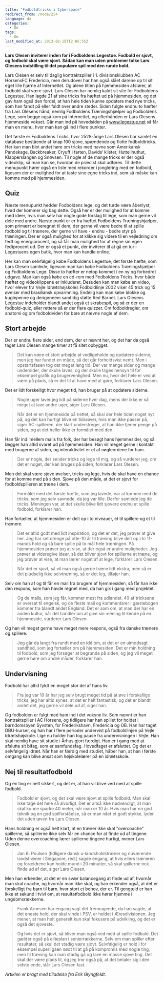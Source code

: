 ```yaml
---
title: "Fodboldtricks i Cyberspace"
redirect_from: /node/254
language: da
categories:
  - Om
tags:
  - Om
last_modified_at: 2013-02-15T12:06:55Z
---
```


**Lars Olesen inviterer inden for i Fodboldens Legestue. Fodbold er sjovt, og fodbold skal være sjovt. Sådan kan man uden problemer tolke Lars Olesens indstilling til det populære spil med den runde bold.**

Lars Olesen er selv til daglig kontraktspiller i 1. divisionsklubben AC HorsensFC Fredericia, men derudover har han også slået dørene op til sit eget lille hjørne af Internettet. Og alene titlen på hjemmesiden afslører, at fodbold skal være sjovt. Lars Olesen har nemlig kaldt sit site for Fodboldens Legestue. Han lagde 21 af sine tricks fra hæftet ud på hjemmesiden, og det gav ham også den fordel, at han hele tiden kunne opdatere med nye tricks, som han fandt på eller faldt over andre steder. Siden fulgte endnu to hæfter fra Lars Olesens hånd, nemlig Fodboldens Træningshjælper og Fodboldens Lege, som begge også kom på Internettet, og efterhånden er Lars Olesens hjemmeside vokset. Går man ind på hovedsiden på www.legestue.net så får man en menu, hvor man kan gå ind i flere punkter.

Det første er Fodboldens Tricks, hvor 2528-årige Lars Olesen har samlet en database bestående af knap 100 sjove, spændende og flotte fodboldtricks. Her kan man blot andet høre om tricks med navne som Amerikansk Pandekage, Backbreaker, Cryuff i farten, Davids’ klister, Huttelihuthut, Klapperslangen og Snøvsen. Til nogle af de mange tricks er der også videoklip, så man kan se, hvordan de præcist skal udføres. Til dette menupunkt hører også en liste med rekorder i jonglering med en fodbold, ligesom der er mulighed for at taste sine egne tricks ind, som så måske kan komme med på hjemmesiden.

## Quiz

Næste menupunkt hedder Fodboldens lege, og det turde være åbenlyst, hvad der kommer sig bag dette. Også her er der mulighed for at komme med ideer, hvis man selv har nogle gode forslag til lege, som man gerne vil dele med andre. Næste punkt er er fra hæftet Fodboldens Træningshjælper, som primært er beregnet til dem, der gerne vil være bedre til at spille fodbold og til trænere, der gerne vil have - endnu - bedre styr på træningen. Der er også mulighed for at klikke sig videre til en vejledning om fedt og energiprocent, og så får man mulighed for at regne sin egen fedtprocent ud. Der er også et punkt, der inviterer til at gå en tur i Legestuens egen butik, hvor man kan handle online.

Her kan man selvfølgelig købe Fodboldens Legestue, det første hæfte, som Lars Olesen samlede, ligesom man kan købe Fodboldens Træningshjælper og Fodboldens Lege. Disse to hæfter er netop kommet i en ny og forbedret udgave. Man kan også købe en cd-rom med Fodboldens Tricks, hvor både hæftet og videoklippene er inkluderet. Desuden kan man købe en video, hvor elever fra Vejle Idrætshøjskoles Fodboldlinje 2002 viser 45 trick og 15 øvelser med brasiliansk opvarmning. Endelig kan man købe blokke og kuglepenne og derigennem samtidig støtte Red Barnet. Lars Olesens Legestue indeholder blandt andet også et skrabespil, og så er der en fodbold-quiz, eller rettere så er der flere quizzer. Om fodboldregler, om anatomi og om fodboldviden for bare at nævne nogle af dem.

## Stort arbejde

Der er endnu flere sider, end dem, der er nævnt her, og det har da også taget Lars Olesen mange timer at få sitet opbygget.

> Det kan være et stort arbejde at vedligeholde og opdatere siderne, men jeg har fundet en måde, så det går forholdsvist nemt. Men i opstartsfasen tog det meget lang tid. Der var mange sider og mange undersider, der skulle laves, og der skulle tages hensyn til for eksempel grafik og brugervenlighed. Men nu, hvor det hele er ved at være på plads, så er det til at have med at gøre, forklarer Lars Olesen.

Det er lidt forskelligt hvor meget tid, han bruger på at opdatere siderne.

> Nogle uger laver jeg lidt på siderne hver dag, mens der ikke er så meget at lave andre uger, siger Lars Olesen.

> Når det er en hjemmeside på nettet, så skal der hele tiden noget nyt på, og det kan hurtigt blive en tidsrøver, hvis man ikke passer på, siger AC-spilleren, der klart understreger, at han ikke tjener penge på siden, og at det heller ikke er formålet med den.

Han får ind imellem mails fra folk, der har besøgt hans hjemmesider, og så lægger han altid svaret ud på hjemmesiden. Han vil meget gerne i kontakt med brugerne af siden, og interaktivitet er et af nøgleordene for ham.

> Der er nogle, der sender tricks og lege til mig, og så vurderer jeg, om det er noget, der kan bruges på siden, forklarer Lars Olesen.

Men det skal være sjove øvelser, tricks og lege, hvis de skal have en chance for at komme med på siden. Sjove på den måde, at det er sjovt for fodboldspilleren at træne i dem.

> Formålet med det første hæfte, som jeg lavede, var at komme med de tricks, som jeg selv savnede, da jeg var lille. Derfor samlede jeg de tricks. Meningen var, at det skulle blive lidt sjovere endnu at spille fodbold, forklarer han.

Han fortæller, at hjemmesiden er delt op i to niveauer, et til spillere og et til trænere.

> Det er altid godt med lidt inspiration, og det er det, jeg prøver at give her. Jeg har set drenge på otte-10 år til træning blive delt op i to 11-mands hold og så bare spille på to mål hele træningen. På hjemmesiden prøver jeg at vise, at der også er andre muligheder. Jeg prøver at videregive ideer, så det bliver sjovt for spillerne at træne, og jeg prøver at vise, at man lærer noget af at lege, forklarer Lars Olesen.

> Når det er sjovt, så vil man også gerne træne lidt ekstra, men så er det pludselig ikke selvtræning, så er det leg, tilføjer han.

Selv om han af og til får en mail fra brugere af hjemmesiden, så får han ikke den respons, som han havde regnet med, da han gik i gang med projektet.

> Og de mails, som jeg får, kommer mest fra udlandet. 40 af tricksene er oversat til engelsk, og de fleste mail og kommentarer i gæstebogen kommer fra blandt andet England. Det er som om, at man der har en anden kultur, når det handler om at give sin mening til kende på en hjemmeside, vurderer Lars Olesen.

Og han vil meget gerne have meget mere respons, også fra danske trænere og spillere.

> Jeg går da langt fra rundt med en idé om, at det er en uimodsagt sandhed, som jeg fortæller om på hjemmesiden. Det er min holdning til fodbold, som jeg forsøger at begrunde på siden, og jeg vil meget gerne høre om andre måder, forklarer han.

## Undervisning

Fodbold har altid fyldt en meget stor del af hans liv.

> Fra jeg var 10 år har jeg selv brugt meget tid på at øve i forskellige tricks, jeg har altid synes, at det er helt fantastisk, og det er blandt andet det, jeg gerne vil dele ud af, siger han.

Og fodbolden er fulgt med ham ind i det voksne liv. Som nævnt er han kontraktspiller i AC Horsens, og tidligere har han spillet for holdet i barndomsbyen Syvsten, for Frederikshavn, Fredericia og OB. Han har taget DBU-kurser, og han har i flere perioder undervist på fodboldlinjen på Vejle Idrætshøjskole. Lige nu holder han tog pause fra undervisningen i Vejle. Han skal nemlig have sit studie i Århus gjort færdigt. Han er i gang med at afslutte sit bifag, som er samfundsfag. Hovedfaget er afsluttet. Og det er selvfølgelig idræt. Når han er færdig med studiet, håber han, at han i første omgang kan blive ansat som højskolelærer på en idrætsskole.

## Nej til resultatfodbold

Og en ting er helt sikkert, og det er, at han vil blive ved med at spille fodbold.

> Fodbold er sjovt, og det skal være sjovt at spille fodbold. Man skal ikke tage det hele så alvorligt. Det er altså ikke nødvendigt, at man skal kunne sparke 40 meter, når man er 10 år. Hvis man har en god teknik og en god spilforståelse, så er man nået et godt stykke, lyder det uden tøven fra Lars Olesen.

Hans holdning er også helt klart, at en træner ikke skal "overcoache" spillerne, så spillerne ikke selv får en chance for at finde ud af tingene. Uden denne overcoaching lærer spillerne tingene hurtigt, mener Lars Olesen.

> Jan B. Poulsen (tidligere dansk u-landsholdstræner og nuværende landstræner i Singapore, red.) sagde engang, at hvis ellers træneren og forældrene kan holde mund i 20 minutter, så skal spillerne nok finde ud af det, siger Lars Olesen.

Men han erkender, at det er en svær balancegang at finde ud af, hvornår man skal coache, og hvornår man ikke skal, og han erkender også, at det er forskelligt fra barn til barn, hvor stort et behov, der er. Til gengæld er han ikke et sekund i tvivl om, at resultatfodbold ikke hører hjemme i ungdomsrækkerne.

> Frank Arnesen har engang sagt det fremragende, da han sagde, at det eneste hold, der skal vinde i PSV, er holdet i Æresdivisionen. Jeg mener, at man helt generelt kun skal fokusere på udvikling, og det er også det sjoveste.

> Og hvis det er sjovt, så bliver man også ved med at spille fodbold. Det gælder også på eliteplan i seniorrækkerne. Selv om man spiller efter resultater, så skal det stadig være sjovt. Selvfølgelig er hold i for eksempel superligaen nødt til at gå på kompromis med nogle ting, men til træning kan man stadig gå og lave en masse sjove ting. Det skal der være plads til, og jeg tror også på, at det betaler sig i den sidste ende, slår Lars Olesen fast.

_Artiklen er bragt med tilladelse fra Erik Glyngfeldt._
